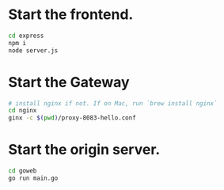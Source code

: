 
# Start the frontend. 
```sh
cd express
npm i
node server.js
```

# Start the Gateway
```sh
# install nginx if not. If on Mac, run `brew install nginx`
cd nginx
ginx -c $(pwd)/proxy-8083-hello.conf
```

# Start the origin server.
```sh
cd goweb
go run main.go
```

